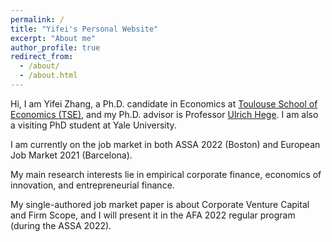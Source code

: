 ```yaml
---
permalink: /
title: "Yifei's Personal Website"
excerpt: "About me"
author_profile: true
redirect_from: 
  - /about/
  - /about.html
---
```


Hi, I am Yifei Zhang, a Ph.D. candidate in Economics at [Toulouse School of Economics (TSE)](https://www.tse-fr.eu/), and my Ph.D. advisor is Professor [Ulrich Hege](https://www.tse-fr.eu/people/ulrich-hege). I am also a visiting PhD student at Yale University. 

I am currently on the job market in both ASSA 2022 (Boston) and European Job Market 2021 (Barcelona). 

My main research interests lie in empirical corporate finance, economics of innovation, and entrepreneurial finance. 

My single-authored job market paper is about Corporate Venture Capital and Firm Scope, and I will present it in the AFA 2022 regular program (during the ASSA 2022). 
